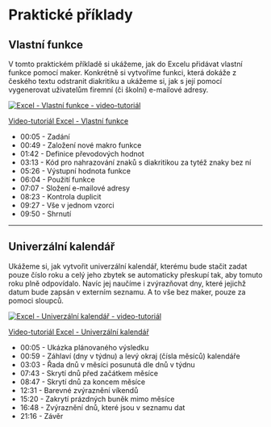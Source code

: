 # Praktické příklady

## Vlastní funkce

V tomto praktickém příkladě si ukážeme, jak do Excelu přidávat vlastní funkce pomocí maker. Konkrétně si vytvoříme funkci, která dokáže z českého textu odstranit diakritiku a ukážeme si, jak s její pomocí vygenerovat uživatelům firemní (či školní) e-mailové adresy.

[![Excel - Vlastní funkce - video-tutoriál](https://img.youtube.com/vi/jN5Mk7Vz6gs/0.jpg)](https://youtu.be/jN5Mk7Vz6gs)

[Video-tutoriál Excel - Vlastní funkce](https://youtu.be/jN5Mk7Vz6gs)

* 00:05 - Zadání
* 00:49 - Založení nové makro funkce
* 01:42 - Definice převodových hodnot
* 03:13 - Kód pro nahrazování znaků s diakritikou za tytéž znaky bez ní
* 05:26 - Výstupní hodnota funkce
* 06:04 - Použití funkce
* 07:07 - Složení e-mailové adresy
* 08:23 - Kontrola duplicit
* 09:27 - Vše v jednom vzorci
* 09:50 - Shrnutí

---

## Univerzální kalendář

Ukážeme si, jak vytvořit univerzální kalendář, kterému bude stačit zadat pouze číslo roku a celý jeho zbytek se automaticky přeskupí tak, aby tomuto roku plně odpovídalo. Navíc jej naučíme i zvýrazňovat dny, které jejichž datum bude zapsán v externím seznamu. A to vše bez maker, pouze za pomoci sloupců.

[![Excel - Univerzální kalendář - video-tutoriál](https://img.youtube.com/vi/Q1IsjSuoM7U/0.jpg)](https://youtu.be/Q1IsjSuoM7U)

[Video-tutoriál Excel - Univerzální kalendář](https://youtu.be/Q1IsjSuoM7U)

* 00:05 - Ukázka plánovaného výsledku
* 00:59 - Záhlaví (dny v týdnu) a levý okraj (čísla měsíců) kalendáře
* 03:03 - Řada dnů v měsíci posunutá dle dnů v týdnu
* 07:43 - Skrytí dnů před začátkem měsíce
* 08:47 - Skrytí dnů za koncem měsíce
* 12:31 - Barevné zvýraznění víkendů
* 15:20 - Zakrytí prázdných buněk mimo měsíce
* 16:48 - Zvýraznění dnů, které jsou v seznamu dat
* 21:16 - Závěr
